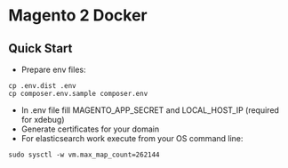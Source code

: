 # Magento 2 Docker

## Quick Start

* Prepare env files:
```
cp .env.dist .env
cp composer.env.sample composer.env
```
* In .env file fill MAGENTO_APP_SECRET and LOCAL_HOST_IP (required for xdebug)
* Generate certificates for your domain
* For elasticsearch work execute from your OS command line:
```
sudo sysctl -w vm.max_map_count=262144
```